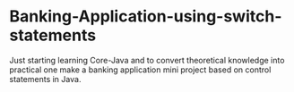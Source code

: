 # Banking-Application-using-switch-statements
Just starting learning Core-Java and  to convert theoretical knowledge into practical one make a banking application mini project based on control statements in Java.
